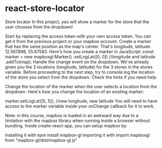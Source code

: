 # react-store-locator
Store locator
In this project, you will show a marker for the store that the user chooses from the dropdown!

Start by replacing the access token with your own access token. You can get it from the previous project or your mapbox account.
Create a marker that has the same position as the map's center. That's longitude, latitude: 12.567898, 55.67583. Here's how you create a marker in JavaScript:
const marker = new mapboxgl.Marker()
  .setLngLat([0, 0]) //longitude and latitude
  .addTo(map);
Handle the change event on the dropdown. We've already given you the 3 locations (longitude, latitude) for the 3 stores in the stores variable. Before proceeding to the next step, try to console.log the location of the store you select from the dropdown. Check the hints if you need help.

Change the location of the marker when the user selects a location from the dropdown. Here's how you change the location of an existing marker:

marker.setLngLat([5, 5]); //new longitude, new latitude
You will need to have access to the marker variable inside your onChange callback for it to work.

Note: in this course, mapbox is loaded in an awkward way due to a limitation with the mapbox library when running inside a browser without bundling. Inside create-react-app, you can setup mapbox by:

installing it with npm install mapbox-gl
importing it with import mapboxgl from "mapbox-gl/dist/mapbox-gl.js"
